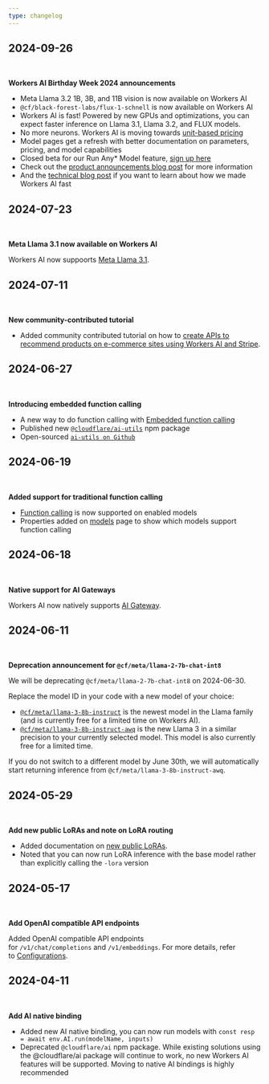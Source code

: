 ```yaml
---
type: changelog
---
```

## 2024-09-26

 [](https://developers.cloudflare.com/workers-ai/changelog/#2024-09-26)

**Workers AI Birthday Week 2024 announcements**

- Meta Llama 3.2 1B, 3B, and 11B vision is now available on Workers AI
- `@cf/black-forest-labs/flux-1-schnell` is now available on Workers AI
- Workers AI is fast! Powered by new GPUs and optimizations, you can expect faster inference on Llama 3.1, Llama 3.2, and FLUX models.
- No more neurons. Workers AI is moving towards [unit-based pricing](https://developers.cloudflare.com/workers-ai/platform/pricing)
- Model pages get a refresh with better documentation on parameters, pricing, and model capabilities
- Closed beta for our Run Any* Model feature, [sign up here](https://forms.gle/h7FcaTF4Zo5dzNb68)
- Check out the [product announcements blog post](https://blog.cloudflare.com/workers-ai) for more information
- And the [technical blog post](https://blog.cloudflare.com/workers-ai/making-workers-ai-faster) if you want to learn about how we made Workers AI fast

## 2024-07-23

 [](https://developers.cloudflare.com/workers-ai/changelog/#2024-07-23)

**Meta Llama 3.1 now available on Workers AI**

Workers AI now suppoorts [Meta Llama 3.1](https://developers.cloudflare.com/workers-ai/models/llama-3.1-8b-instruct/).

## 2024-07-11

 [](https://developers.cloudflare.com/workers-ai/changelog/#2024-07-11)

**New community-contributed tutorial**

- Added community contributed tutorial on how to [create APIs to recommend products on e-commerce sites using Workers AI and Stripe](https://developers.cloudflare.com/developer-spotlight/tutorials/creating-a-recommendation-api/).

## 2024-06-27

 [](https://developers.cloudflare.com/workers-ai/changelog/#2024-06-27)

**Introducing embedded function calling**

- A new way to do function calling with [Embedded function calling](https://developers.cloudflare.com/workers-ai/function-calling/embedded)
- Published new [`@cloudflare/ai-utils`](https://www.npmjs.com/package/@cloudflare/ai-utils) npm package
- Open-sourced [`ai-utils on Github`](https://github.com/cloudflare/ai-utils)

## 2024-06-19

 [](https://developers.cloudflare.com/workers-ai/changelog/#2024-06-19)

**Added support for traditional function calling**

- [Function calling](https://developers.cloudflare.com/workers-ai/function-calling/) is now supported on enabled models
- Properties added on [models](https://developers.cloudflare.com/workers-ai/models/) page to show which models support function calling

## 2024-06-18

 [](https://developers.cloudflare.com/workers-ai/changelog/#2024-06-18)

**Native support for AI Gateways**

Workers AI now natively supports [AI Gateway](https://developers.cloudflare.com/ai-gateway/providers/workersai/#worker).

## 2024-06-11

 [](https://developers.cloudflare.com/workers-ai/changelog/#2024-06-11)

**Deprecation announcement for `@cf/meta/llama-2-7b-chat-int8`**

We will be deprecating `@cf/meta/llama-2-7b-chat-int8` on 2024-06-30.

Replace the model ID in your code with a new model of your choice:

- [`@cf/meta/llama-3-8b-instruct`](https://developers.cloudflare.com/workers-ai/models/llama-3-8b-instruct/) is the newest model in the Llama family (and is currently free for a limited time on Workers AI).
- [`@cf/meta/llama-3-8b-instruct-awq`](https://developers.cloudflare.com/workers-ai/models/llama-3-8b-instruct-awq/) is the new Llama 3 in a similar precision to your currently selected model. This model is also currently free for a limited time.

If you do not switch to a different model by June 30th, we will automatically start returning inference from `@cf/meta/llama-3-8b-instruct-awq`.

## 2024-05-29

 [](https://developers.cloudflare.com/workers-ai/changelog/#2024-05-29)

**Add new public LoRAs and note on LoRA routing**

- Added documentation on [new public LoRAs](https://developers.cloudflare.com/workers-ai/fine-tunes/public-loras/).
- Noted that you can now run LoRA inference with the base model rather than explicitly calling the `-lora` version

## 2024-05-17

 [](https://developers.cloudflare.com/workers-ai/changelog/#2024-05-17)

**Add OpenAI compatible API endpoints**

Added OpenAI compatible API endpoints for `/v1/chat/completions` and `/v1/embeddings`. For more details, refer to [Configurations](https://developers.cloudflare.com/workers-ai/configuration/open-ai-compatibility/).

## 2024-04-11

 [](https://developers.cloudflare.com/workers-ai/changelog/#2024-04-11)

**Add AI native binding**

- Added new AI native binding, you can now run models with `const resp = await env.AI.run(modelName, inputs)`
- Deprecated `@cloudflare/ai` npm package. While existing solutions using the @cloudflare/ai package will continue to work, no new Workers AI features will be supported. Moving to native AI bindings is highly recommended